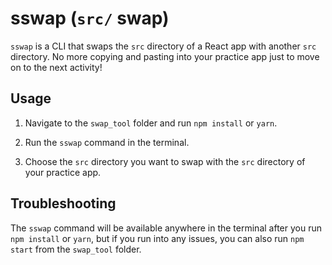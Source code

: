 # sswap (`src/` swap)

`sswap` is a CLI that swaps the `src` directory of a React app with another `src` directory. No more copying and pasting into your practice app just to move on to the next activity!

## Usage

1. Navigate to the `swap_tool` folder and run `npm install` or `yarn`.

2. Run the `sswap` command in the terminal.

3. Choose the `src` directory you want to swap with the `src` directory of your practice app.

## Troubleshooting

The `sswap` command will be available anywhere in the terminal after you run `npm install` or `yarn`, but if you run into any issues, you can also run `npm start` from the `swap_tool` folder.
